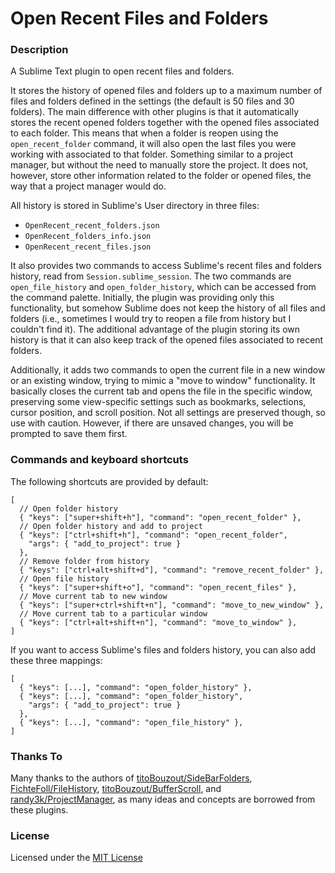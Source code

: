 # Open Recent Files and Folders

### Description

A Sublime Text plugin to open recent files and folders.

It stores the history of opened files and folders up to a maximum number of files and folders defined in the settings (the default is 50 files and 30 folders). The main difference with other plugins is that it automatically stores the recent opened folders together with the opened files associated to each folder. This means that when a folder is reopen using the `open_recent_folder` command, it will also open the last files you were working with associated to that folder. Something similar to a project manager, but without the need to manually store the project. It does not, however, store other information related to the folder or opened files, the way that a project manager would do.

All history is stored in Sublime's User directory in three files:

- `OpenRecent_recent_folders.json`
- `OpenRecent_folders_info.json`
- `OpenRecent_recent_files.json`

It also provides two commands to access Sublime's recent files and folders history, read from `Session.sublime_session`. The two commands are `open_file_history` and `open_folder_history`, which can be accessed from the command palette. Initially, the plugin was providing only this functionality, but somehow Sublime does not keep the history of all files and folders (i.e., sometimes I would try to reopen a file from history but I couldn't find it). The additional advantage of the plugin storing its own history is that it can also keep track of the opened files associated to recent folders.

Additionally, it adds two commands to open the current file in a new window or an existing window, trying to mimic a "move to window" functionality. It basically closes the current tab and opens the file in the specific window, preserving some view-specific settings such as bookmarks, selections, cursor position, and scroll position. Not all settings are preserved though, so use with caution. However, if there are unsaved changes, you will be prompted to save them first.

### Commands and keyboard shortcuts

The following shortcuts are provided by default:

```
[
  // Open folder history
  { "keys": ["super+shift+h"], "command": "open_recent_folder" },
  // Open folder history and add to project
  { "keys": ["ctrl+shift+h"], "command": "open_recent_folder",
    "args": { "add_to_project": true }
  },
  // Remove folder from history
  { "keys": ["ctrl+alt+shift+d"], "command": "remove_recent_folder" },
  // Open file history
  { "keys": ["super+shift+o"], "command": "open_recent_files" },
  // Move current tab to new window
  { "keys": ["super+ctrl+shift+n"], "command": "move_to_new_window" },
  // Move current tab to a particular window
  { "keys": ["ctrl+alt+shift+n"], "command": "move_to_window" },
]
```

If you want to access Sublime's files and folders history, you can also add these three mappings:

```
[
  { "keys": [...], "command": "open_folder_history" },
  { "keys": [...], "command": "open_folder_history",
    "args": { "add_to_project": true }
  },
  { "keys": [...], "command": "open_file_history" },
]
```


### Thanks To

Many thanks to the authors of [titoBouzout/SideBarFolders](https://github.com/titoBouzout/SideBarFolders), [FichteFoll/FileHistory](https://github.com/FichteFoll/FileHistory), [titoBouzout/BufferScroll](https://github.com/titoBouzout/BufferScroll), and [randy3k/ProjectManager](https://github.com/randy3k/ProjectManager), as many ideas and concepts are borrowed from these plugins.

### License

Licensed under the [MIT License](http://www.opensource.org/licenses/mit-license.php)